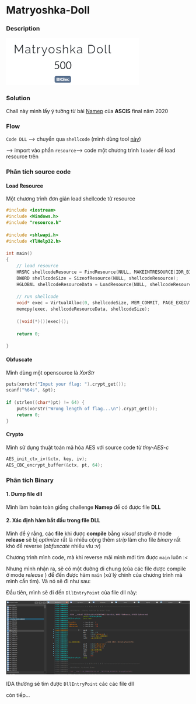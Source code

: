 # Matryoshka-Doll

### Description

![dc](images/1.png)

### Solution

Chall này mình lấy ý tưởng từ bài [Namep](https://github.com/lanleft/CTF_Writeups/tree/master/1_SVATTT20/Namep) của **ASCIS** final năm 2020

### Flow

`Code DLL` --> chuyển qua `shellcode` (mình dùng tool [này](https://github.com/hasherezade/pe_to_shellcode))

 --> import vào phần `resource`--> code một chương trình `loader` để load resource trên

### Phân tích source code

#### Load Resource

Một chương trình đơn giản load shellcode từ resource

```C
#include <iostream>
#include <Windows.h>
#include "resource.h"

#include <shlwapi.h>
#include <TlHelp32.h>

int main()
{
	// load resource
	HRSRC shellcodeResource = FindResource(NULL, MAKEINTRESOURCE(IDR_BIN011), L"bin01");
	DWORD shellcodeSize = SizeofResource(NULL, shellcodeResource);
	HGLOBAL shellcodeResourceData = LoadResource(NULL, shellcodeResource);

	// run shellcode
	void* exec = VirtualAlloc(0, shellcodeSize, MEM_COMMIT, PAGE_EXECUTE_READWRITE);
	memcpy(exec, shellcodeResourceData, shellcodeSize);

	((void(*)())exec)();

	return 0;

}
```

#### Obfuscate

Mình dùng một opensource là *XorStr*

```C
puts(xorstr("Input your flag: ").crypt_get());
scanf("%64s", &pt);

if (strlen((char*)pt) != 64) {
    puts(xorstr("Wrong length of flag...\n").crypt_get());
    return 0;
}
```

#### Crypto

Mình sử dụng thuật toán mã hóa AES với source code từ *tiny-AES-c*

```C
AES_init_ctx_iv(&ctx, key, iv);
AES_CBC_encrypt_buffer(&ctx, pt, 64);

```

### Phân tích Binary

#### 1. Dump file dll

Mình làm hoàn toàn giống challenge **Namep** để có được file **DLL**

#### 2. Xác định hàm bắt đầu trong file DLL

Mình để ý rằng, các **file** khi được **compile** bằng *visual studio* ở mode **release** sẽ bị *optimize* rất là nhiều cộng thêm *strip* làm cho file *binary* rất khó để reverse (*obfuscate* nhiều vlu :v) 

Chương trình mình code, mà khi reverse mãi mình mới tìm được `main` luôn :<

Nhưng mình nhận ra, sẽ có một đường đi chung (của các file được compile ở mode *release* ) để đến được hàm `main` (xử lý chính của chương trình mà mình cần tìm). Và nó sẽ đi như sau:

Đầu tiên, mình sẽ đi đến `DllEntryPoint` của file dll này:

![2](images\2.png)

IDA thường sẽ tìm được `DllEntryPoint` các các file dll

còn tiếp...
